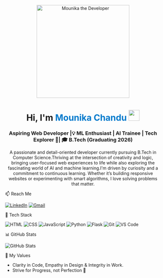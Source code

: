 <p align="center">
  <img src="https://media.giphy.com/media/LMcB8XospGZO8UQq87/giphy.gif" width="300" alt="Mounika the Developer" />
</p>

<h1 align="center">Hi, I'm <span style="color:#007acc;">Mounika Chandu</span> <img src="https://media.giphy.com/media/hvRJCLFzcasrR4ia7z/giphy.gif" width="35" /></h1>

<h3 align="center">Aspiring Web Developer |💡 ML Enthusiast | AI Trainee | Tech Explorer 🚀| 🎓 B.Tech (Graduating 2026) </h3>

<p align="center">
A passionate and detail-oriented developer currently pursuing B.Tech in Computer Science.Thriving at the intersection of creativity and logic, bringing user-focused web experiences to life while also exploring the fascinating world of AI and machine learning.I'm driven by curiosity and a commitment to continuous learning. Whether it’s building responsive websites or experimenting with smart algorithms, I love solving problems that matter.</p>

📫 Reach Me 

[![LinkedIn](https://img.shields.io/badge/LinkedIn-blue?style=for-the-badge&logo=linkedin&logoColor=white)](https://www.linkedin.com/in/mounikachandu/)
[![Gmail](https://img.shields.io/badge/Gmail-D14836?style=for-the-badge&logo=gmail&logoColor=white)](mailto:chandumounika403@gmail.com)

🧰 Tech Stack

![HTML](https://img.shields.io/badge/HTML5-E34F26?style=for-the-badge&logo=html5&logoColor=white)
![CSS](https://img.shields.io/badge/CSS3-1572B6?style=for-the-badge&logo=css3&logoColor=white)
![JavaScript](https://img.shields.io/badge/JavaScript-F7DF1E?style=for-the-badge&logo=javascript&logoColor=black)
![Python](https://img.shields.io/badge/Python-3776AB?style=for-the-badge&logo=python&logoColor=white)
![Flask](https://img.shields.io/badge/Flask-000000?style=for-the-badge&logo=flask&logoColor=white)
![Git](https://img.shields.io/badge/Git-F05032?style=for-the-badge&logo=git&logoColor=white)
![VS Code](https://img.shields.io/badge/VS%20Code-0078D4?style=for-the-badge&logo=visual-studio-code&logoColor=white)


📊 GitHub Stats 

![GitHub Stats](https://github-readme-stats.vercel.app/api?username=SRIVANI-JALDU&show_icons=true&theme=radical)

🧠 My Values

- Clarity in Code, Empathy in Design & Integrity in Work.
- Strive for Progress, not Perfection 💫

